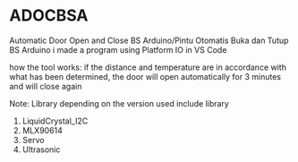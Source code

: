 # ADOCBSA
Automatic Door Open and Close BS Arduino/Pintu Otomatis Buka dan Tutup BS Arduino i made a program using Platform IO in VS Code

how the tool works: if the distance and temperature are in accordance with what has been determined, the door will open automatically for 3 minutes and will close again

Note: Library depending on the version used
include library 
1. LiquidCrystal_I2C
2. MLX90614
3. Servo
4. Ultrasonic 


